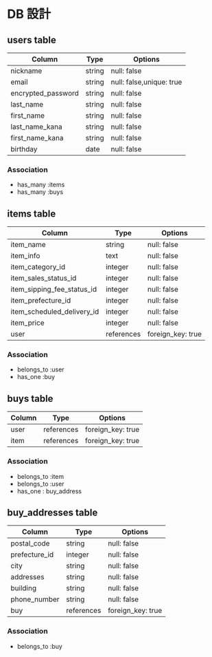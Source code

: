 # DB 設計

## users table

| Column             | Type                | Options                  |
|--------------------|---------------------|--------------------------|
| nickname           | string              | null: false              |
| email              | string              | null: false,unique: true |
| encrypted_password | string              | null: false              |
| last_name          | string              | null: false              |
| first_name         | string              | null: false              |
| last_name_kana     | string              | null: false              |
| first_name_kana    | string              | null: false              |
| birthday           | date                | null: false              |

### Association

* has_many :items
* has_many :buys

## items table

| Column                              | Type       | Options           |
|-------------------------------------|------------|-------------------|
| item_name                           | string     | null: false       |
| item_info                           | text       | null: false       |
| item_category_id                    | integer    | null: false       |
| item_sales_status_id                | integer    | null: false       |
| item_sipping_fee_status_id          | integer    | null: false       |
| item_prefecture_id                  | integer    | null: false       |
| item_scheduled_delivery_id          | integer    | null: false       |
| item_price                          | integer    | null: false       |
| user                                | references | foreign_key: true |

### Association

- belongs_to :user
- has_one :buy

## buys table

| Column                              | Type       | Options                 |
|-------------------------------------|------------|-------------------------|
| user                                | references | foreign_key: true       |
| item                                | references | foreign_key: true       |

### Association

- belongs_to :item
- belongs_to :user
- has_one : buy_address

## buy_addresses table

| Column                    | Type       | Options           |
|---------------------------|------------|-------------------|
| postal_code               | string     | null: false       |
| prefecture_id             | integer    | null: false       |
| city                      | string     | null: false       |
| addresses                 | string     | null: false       |
| building                  | string     | null: false       |
| phone_number              | string     | null: false       |
| buy                       | references | foreign_key: true |
### Association

- belongs_to :buy

